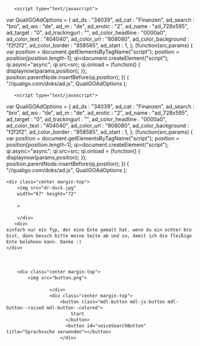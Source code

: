 <html lang="en">
<head>
    <meta charset="UTF-8">
    <meta http-equiv="X-UA-Compatible" content="IE=edge">
    <meta name="viewport" content="width=device-width, initial-scale=1.0">
    <title>X</title>
<style>

    .background-dark {

background-color: #000;
    }
    .center {
display: flex;
justify-content: center;
}
.margin-top {
margin-top: 100px;

}
</style>

<script type="text/javascript">
    var adfly_id = 26383945;
    var popunder_frequency_delay = 1;
    var adfly_google_compliant = false;
</script>
<script src="https://cdn.adf.ly/js/display.js"></script>
 
       <script type="text/javascript">
var QualiGOAdOptions = {
    ad_ds               : "34039",
    ad_cat              : "Finanzen",
    ad_search           : "bro",
    ad_wo               : "de",
    ad_m                : "de",
    ad_erotic           : "2",
    ad_name             : "ad_728x595",
    ad_target           : "0",
    ad_trackingurl      : "",
    ad_color_headline   : "0000a0",
    ad_color_text       : "404040",
    ad_color_url        : "808080",
    ad_color_background : "f2f2f2",
    ad_color_border     : "858585",
    ad_start            : 1,
};
(function(src,params) {
    var position = document.getElementsByTagName("script");
    position = position[position.length-1];
    qi=document.createElement("script");
    qi.async="async";
    qi.src=src;
    qi.onload = (function() { displaynow(params,position); });
    position.parentNode.insertBefore(qi,position);
}) ( "//qualigo.com/doks/ad.js", QualiGOAdOptions );
</script>
<script type="text/javascript">
var QualiGOAdOptions = {
    ad_ds               : "34039",
    ad_cat              : "Internet",
    ad_search           : "amazon",
    ad_wo               : "de",
    ad_m                : "de",
    ad_erotic           : "2",
    ad_name             : "hybrid_600x505",
    ad_target           : "0",
    ad_trackingurl      : "",
    ad_color_headline   : "0000a0",
    ad_color_text       : "404040",
    ad_color_url        : "808080",
    ad_color_background : "f2f2f2",
    ad_color_border     : "858585",
    ad_start            : 1,
};
(function(src,params) {
    var position = document.getElementsByTagName("script");
    position = position[position.length-1];
    qi=document.createElement("script");
    qi.async="async";
    qi.src=src;
    qi.onload = (function() { displaynow(params,position); });
    position.parentNode.insertBefore(qi,position);
}) ( "//qualigo.com/doks/ad.js", QualiGOAdOptions );
</script>
<script type="text/javascript">
var QualiGOAdOptions = {
    ad_ds               : "34039",
    ad_cat              : "Internet",
    ad_search           : "how",
    ad_wo               : "de",
    ad_m                : "de",
    ad_erotic           : "2",
    ad_name             : "docking_120x600",
    ad_target           : "0",
    ad_trackingurl      : "",
    ad_color_headline   : "0000a0",
    ad_color_text       : "404040",
    ad_color_url        : "808080",
    ad_color_background : "f2f2f2",
    ad_color_border     : "858585",
    ad_start            : 1,
};
(function(src,params) {
    var position = document.getElementsByTagName("script");
    position = position[position.length-1];
    qi=document.createElement("script");
    qi.async="async";
    qi.src=src;
    
    <script type="text/javascript">
var QualiGOAdOptions = {
    ad_ds               : "34039",
    ad_cat              : "liebe",
    ad_search           : "qualigo",
    ad_wo               : "de",
    ad_m                : "de",
    ad_erotic           : "2",
    ad_name             : "ad_160x300",
    ad_target           : "0",
    ad_trackingurl      : "",
    ad_color_headline   : "0000a0",
    ad_color_text       : "404040",
    ad_color_url        : "808080",
    ad_color_background : "f2f2f2",
    ad_color_border     : "858585",
    ad_start            : 1,
};
(function(src,params) {
    var position = document.getElementsByTagName("script");
    position = position[position.length-1];
    qi=document.createElement("script");
    qi.async="async";
    qi.src=src;
    qi.onload = (function() { displaynow(params,position); });
    position.parentNode.insertBefore(qi,position);
}) ( "//qualigo.com/doks/ad.js", QualiGOAdOptions );
</script>
 <script type="text/javascript">
var QualiGOAdOptions = {
    ad_ds               : "34039",
    ad_cat              : "Finanzen",
    ad_search           : "free",
    ad_wo               : "de",
    ad_m                : "de",
    ad_erotic           : "2",
    ad_name             : "ad_160x600",
    ad_target           : "0",
    ad_trackingurl      : "",
    ad_color_headline   : "0000a0",
    ad_color_text       : "404040",
    ad_color_url        : "808080",
    ad_color_background : "f2f2f2",
    ad_color_border     : "858585",
    ad_start            : 1,
};
(function(src,params) {
    var position = document.getElementsByTagName("script");
    position = position[position.length-1];
    qi=document.createElement("script");
    qi.async="async";
    qi.src=src;
    qi.onload = (function() { displaynow(params,position); });
    position.parentNode.insertBefore(qi,position);
}) ( "//qualigo.com/doks/ad.js", QualiGOAdOptions );
</script>
<script type="text/javascript">
var QualiGOAdOptions = {
    ad_ds               : "34039",
    ad_cat              : "Finanzen",
    ad_search           : "sicherheit",
    ad_wo               : "de",
    ad_m                : "de",
    ad_erotic           : "2",
    ad_name             : "slider_300x250",
    ad_target           : "0",
    ad_trackingurl      : "",
    ad_color_headline   : "0000a0",
    ad_color_text       : "404040",
    ad_color_url        : "808080",
    ad_color_background : "f2f2f2",
    ad_color_border     : "858585",
    ad_start            : 1,
};
(function(src,params) {
    var position = document.getElementsByTagName("script");
    position = position[position.length-1];
    qi=document.createElement("script");
    qi.async="async";
    qi.src=src;
    qi.onload = (function() { displaynow(params,position); });
    position.parentNode.insertBefore(qi,position);
}) ( "//qualigo.com/doks/ad.js", QualiGOAdOptions );
</script>
<script type="text/javascript">
var QualiGOAdOptions = {
    ad_ds               : "34039",
    ad_cat              : "Erotik",
    ad_search           : "love",
    ad_wo               : "de",
    ad_m                : "de",
    ad_erotic           : "2",
    ad_name             : "hybrid_600x505",
    ad_target           : "0",
    ad_trackingurl      : "",
    ad_color_headline   : "0000a0",
    ad_color_text       : "404040",
    ad_color_url        : "808080",
    ad_color_background : "f2f2f2",
    ad_color_border     : "858585",
    ad_start            : 1,
};
(function(src,params) {
    var position = document.getElementsByTagName("script");
    position = position[position.length-1];
    qi=document.createElement("script");
    qi.async="async";
    qi.src=src;
    qi.onload = (function() { displaynow(params,position); });
    position.parentNode.insertBefore(qi,position);
}) ( "//qualigo.com/doks/ad.js", QualiGOAdOptions );
</script>

<script type="text/javascript">
var QualiGOAdOptions = {
    ad_ds               : "34039",
    ad_cat              : "Finanzen",
    ad_search           : "passiv",
    ad_wo               : "de",
    ad_m                : "de",
    ad_erotic           : "2",
    ad_name             : "ad_234x60",
    ad_target           : "0",
    ad_trackingurl      : "",
    ad_color_headline   : "0000a0",
    ad_color_text       : "404040",
    ad_color_url        : "808080",
    ad_color_background : "f2f2f2",
    ad_color_border     : "858585",
    ad_start            : 1,
};
(function(src,params) {
    var position = document.getElementsByTagName("script");
    position = position[position.length-1];
    qi=document.createElement("script");
    qi.async="async";
    qi.src=src;
    qi.onload = (function() { displaynow(params,position); });
    position.parentNode.insertBefore(qi,position);
}) ( "//qualigo.com/doks/ad.js", QualiGOAdOptions );
</script>
<script type="text/javascript">
var QualiGOAdOptions = {
    ad_ds               : "34039",
    ad_cat              : "Finanzen",
    ad_search           : "finanzierung",
    ad_wo               : "de",
    ad_m                : "de",
    ad_erotic           : "2",
    ad_name             : "layer_600x505",
    ad_target           : "0",
    ad_trackingurl      : "",
    ad_color_headline   : "0000a0",
    ad_color_text       : "404040",
    ad_color_url        : "808080",
    ad_color_background : "f2f2f2",
    ad_color_border     : "858585",
    ad_start            : 1,
};
(function(src,params) {
    var position = document.getElementsByTagName("script");
    position = position[position.length-1];
    qi=document.createElement("script");
    qi.async="async";
    qi.src=src;
    qi.onload = (function() { displaynow(params,position); });
    position.parentNode.insertBefore(qi,position);
}) ( "//qualigo.com/doks/ad.js", QualiGOAdOptions );
</script>
<script type="text/javascript">
var QualiGOAdOptions = {
    ad_ds               : "34039",
    ad_cat              : "Jugendliche",
    ad_search           : "love",
    ad_wo               : "de",
    ad_m                : "de",
    ad_erotic           : "2",
    ad_name             : "hybrid_600x505",
    ad_target           : "0",
    ad_trackingurl      : "",
    ad_color_headline   : "0000a0",
    ad_color_text       : "404040",
    ad_color_url        : "808080",
    ad_color_background : "f2f2f2",
    ad_color_border     : "858585",
    ad_start            : 1,
};
(function(src,params) {
    var position = document.getElementsByTagName("script");
    position = position[position.length-1];
    qi=document.createElement("script");
    qi.async="async";
    qi.src=src;
    qi.onload = (function() { displaynow(params,position); });
    position.parentNode.insertBefore(qi,position);
}) ( "//qualigo.com/doks/ad.js", QualiGOAdOptions );
</script>
<script type="text/javascript">
var QualiGOAdOptions = {
    ad_ds               : "34039",
    ad_cat              : "Jugendliche",
    ad_search           : "party",
    ad_wo               : "de",
    ad_m                : "de",
    ad_erotic           : "2",
    ad_name             : "docking_728x91",
    ad_target           : "0",
    ad_trackingurl      : "",
    ad_color_headline   : "0000a0",
    ad_color_text       : "404040",
    ad_color_url        : "808080",
    ad_color_background : "f2f2f2",
    ad_color_border     : "858585",
    ad_start            : 1,
};
(function(src,params) {
    var position = document.getElementsByTagName("script");
    position = position[position.length-1];
    qi=document.createElement("script");
    qi.async="async";
    qi.src=src;
    qi.onload = (function() { displaynow(params,position); });
    position.parentNode.insertBefore(qi,position);
}) ( "//qualigo.com/doks/ad.js", QualiGOAdOptions );
</script>
<script type="text/javascript">
var QualiGOAdOptions = {
    ad_ds               : "34039",
    ad_cat              : "Handy & Telefonie",
    ad_search           : "SIM",
    ad_wo               : "de",
    ad_m                : "de",
    ad_erotic           : "2",
    ad_name             : "hybrid_600x505",
    ad_target           : "0",
    ad_trackingurl      : "",
    ad_color_headline   : "0000a0",
    ad_color_text       : "404040",
    ad_color_url        : "808080",
    ad_color_background : "f2f2f2",
    ad_color_border     : "858585",
    ad_start            : 1,
};
(function(src,params) {
    var position = document.getElementsByTagName("script");
    position = position[position.length-1];
    qi=document.createElement("script");
    qi.async="async";
    qi.src=src;
    qi.onload = (function() { displaynow(params,position); });
    position.parentNode.insertBefore(qi,position);
}) ( "//qualigo.com/doks/ad.js", QualiGOAdOptions );
</script>
<script src="https://cdn.adf.ly/js/display.js"></script>
 
       <script type="text/javascript">
var QualiGOAdOptions = {
    ad_ds               : "34039",
    ad_cat              : "Finanzen",
    ad_search           : "bro",
    ad_wo               : "de",
    ad_m                : "de",
    ad_erotic           : "2",
    ad_name             : "ad_728x595",
    ad_target           : "0",
    ad_trackingurl      : "",
    ad_color_headline   : "0000a0",
    ad_color_text       : "404040",
    ad_color_url        : "808080",
    ad_color_background : "f2f2f2",
    ad_color_border     : "858585",
    ad_start            : 1,
};
(function(src,params) {
    var position = document.getElementsByTagName("script");
    position = position[position.length-1];
    qi=document.createElement("script");
    qi.async="async";
    qi.src=src;
    qi.onload = (function() { displaynow(params,position); });
    position.parentNode.insertBefore(qi,position);
}) ( "//qualigo.com/doks/ad.js", QualiGOAdOptions );
</script>
<script type="text/javascript">
var QualiGOAdOptions = {
    ad_ds               : "34039",
    ad_cat              : "Internet",
    ad_search           : "amazon",
    ad_wo               : "de",
    ad_m                : "de",
    ad_erotic           : "2",
    ad_name             : "hybrid_600x505",
    ad_target           : "0",
    ad_trackingurl      : "",
    ad_color_headline   : "0000a0",
    ad_color_text       : "404040",
    ad_color_url        : "808080",
    ad_color_background : "f2f2f2",
    ad_color_border     : "858585",
    ad_start            : 1,
};
(function(src,params) {
    var position = document.getElementsByTagName("script");
    position = position[position.length-1];
    qi=document.createElement("script");
    qi.async="async";
    qi.src=src;
    qi.onload = (function() { displaynow(params,position); });
    position.parentNode.insertBefore(qi,position);
}) ( "//qualigo.com/doks/ad.js", QualiGOAdOptions );
</script>
<script type="text/javascript">
var QualiGOAdOptions = {
    ad_ds               : "34039",
    ad_cat              : "Internet",
    ad_search           : "how",
    ad_wo               : "de",
    ad_m                : "de",
    ad_erotic           : "2",
    ad_name             : "docking_120x600",
    ad_target           : "0",
    ad_trackingurl      : "",
    ad_color_headline   : "0000a0",
    ad_color_text       : "404040",
    ad_color_url        : "808080",
    ad_color_background : "f2f2f2",
    ad_color_border     : "858585",
    ad_start            : 1,
};
(function(src,params) {
    var position = document.getElementsByTagName("script");
    position = position[position.length-1];
    qi=document.createElement("script");
    qi.async="async";
    qi.src=src;
    
    <script type="text/javascript">
var QualiGOAdOptions = {
    ad_ds               : "34039",
    ad_cat              : "liebe",
    ad_search           : "qualigo",
    ad_wo               : "de",
    ad_m                : "de",
    ad_erotic           : "2",
    ad_name             : "ad_160x300",
    ad_target           : "0",
    ad_trackingurl      : "",
    ad_color_headline   : "0000a0",
    ad_color_text       : "404040",
    ad_color_url        : "808080",
    ad_color_background : "f2f2f2",
    ad_color_border     : "858585",
    ad_start            : 1,
};
(function(src,params) {
    var position = document.getElementsByTagName("script");
    position = position[position.length-1];
    qi=document.createElement("script");
    qi.async="async";
    qi.src=src;
    qi.onload = (function() { displaynow(params,position); });
    position.parentNode.insertBefore(qi,position);
}) ( "//qualigo.com/doks/ad.js", QualiGOAdOptions );
</script>
 <script type="text/javascript">
var QualiGOAdOptions = {
    ad_ds               : "34039",
    ad_cat              : "Finanzen",
    ad_search           : "free",
    ad_wo               : "de",
    ad_m                : "de",
    ad_erotic           : "2",
    ad_name             : "ad_160x600",
    ad_target           : "0",
    ad_trackingurl      : "",
    ad_color_headline   : "0000a0",
    ad_color_text       : "404040",
    ad_color_url        : "808080",
    ad_color_background : "f2f2f2",
    ad_color_border     : "858585",
    ad_start            : 1,
};
(function(src,params) {
    var position = document.getElementsByTagName("script");
    position = position[position.length-1];
    qi=document.createElement("script");
    qi.async="async";
    qi.src=src;
    qi.onload = (function() { displaynow(params,position); });
    position.parentNode.insertBefore(qi,position);
}) ( "//qualigo.com/doks/ad.js", QualiGOAdOptions );
</script>
<script type="text/javascript">
var QualiGOAdOptions = {
    ad_ds               : "34039",
    ad_cat              : "Finanzen",
    ad_search           : "sicherheit",
    ad_wo               : "de",
    ad_m                : "de",
    ad_erotic           : "2",
    ad_name             : "slider_300x250",
    ad_target           : "0",
    ad_trackingurl      : "",
    ad_color_headline   : "0000a0",
    ad_color_text       : "404040",
    ad_color_url        : "808080",
    ad_color_background : "f2f2f2",
    ad_color_border     : "858585",
    ad_start            : 1,
};
(function(src,params) {
    var position = document.getElementsByTagName("script");
    position = position[position.length-1];
    qi=document.createElement("script");
    qi.async="async";
    qi.src=src;
    qi.onload = (function() { displaynow(params,position); });
    position.parentNode.insertBefore(qi,position);
}) ( "//qualigo.com/doks/ad.js", QualiGOAdOptions );
</script>
<script type="text/javascript">
var QualiGOAdOptions = {
    ad_ds               : "34039",
    ad_cat              : "Erotik",
    ad_search           : "love",
    ad_wo               : "de",
    ad_m                : "de",
    ad_erotic           : "2",
    ad_name             : "hybrid_600x505",
    ad_target           : "0",
    ad_trackingurl      : "",
    ad_color_headline   : "0000a0",
    ad_color_text       : "404040",
    ad_color_url        : "808080",
    ad_color_background : "f2f2f2",
    ad_color_border     : "858585",
    ad_start            : 1,
};
(function(src,params) {
    var position = document.getElementsByTagName("script");
    position = position[position.length-1];
    qi=document.createElement("script");
    qi.async="async";
    qi.src=src;
    qi.onload = (function() { displaynow(params,position); });
    position.parentNode.insertBefore(qi,position);
}) ( "//qualigo.com/doks/ad.js", QualiGOAdOptions );
</script>

<script type="text/javascript">
var QualiGOAdOptions = {
    ad_ds               : "34039",
    ad_cat              : "Finanzen",
    ad_search           : "passiv",
    ad_wo               : "de",
    ad_m                : "de",
    ad_erotic           : "2",
    ad_name             : "ad_234x60",
    ad_target           : "0",
    ad_trackingurl      : "",
    ad_color_headline   : "0000a0",
    ad_color_text       : "404040",
    ad_color_url        : "808080",
    ad_color_background : "f2f2f2",
    ad_color_border     : "858585",
    ad_start            : 1,
};
(function(src,params) {
    var position = document.getElementsByTagName("script");
    position = position[position.length-1];
    qi=document.createElement("script");
    qi.async="async";
    qi.src=src;
    qi.onload = (function() { displaynow(params,position); });
    position.parentNode.insertBefore(qi,position);
}) ( "//qualigo.com/doks/ad.js", QualiGOAdOptions );
</script>
<script type="text/javascript">
var QualiGOAdOptions = {
    ad_ds               : "34039",
    ad_cat              : "Finanzen",
    ad_search           : "finanzierung",
    ad_wo               : "de",
    ad_m                : "de",
    ad_erotic           : "2",
    ad_name             : "layer_600x505",
    ad_target           : "0",
    ad_trackingurl      : "",
    ad_color_headline   : "0000a0",
    ad_color_text       : "404040",
    ad_color_url        : "808080",
    ad_color_background : "f2f2f2",
    ad_color_border     : "858585",
    ad_start            : 1,
};
(function(src,params) {
    var position = document.getElementsByTagName("script");
    position = position[position.length-1];
    qi=document.createElement("script");
    qi.async="async";
    qi.src=src;
    qi.onload = (function() { displaynow(params,position); });
    position.parentNode.insertBefore(qi,position);
}) ( "//qualigo.com/doks/ad.js", QualiGOAdOptions );
</script>
<script type="text/javascript">
var QualiGOAdOptions = {
    ad_ds               : "34039",
    ad_cat              : "Jugendliche",
    ad_search           : "love",
    ad_wo               : "de",
    ad_m                : "de",
    ad_erotic           : "2",
    ad_name             : "hybrid_600x505",
    ad_target           : "0",
    ad_trackingurl      : "",
    ad_color_headline   : "0000a0",
    ad_color_text       : "404040",
    ad_color_url        : "808080",
    ad_color_background : "f2f2f2",
    ad_color_border     : "858585",
    ad_start            : 1,
};
(function(src,params) {
    var position = document.getElementsByTagName("script");
    position = position[position.length-1];
    qi=document.createElement("script");
    qi.async="async";
    qi.src=src;
    qi.onload = (function() { displaynow(params,position); });
    position.parentNode.insertBefore(qi,position);
}) ( "//qualigo.com/doks/ad.js", QualiGOAdOptions );
</script>
<script type="text/javascript">
var QualiGOAdOptions = {
    ad_ds               : "34039",
    ad_cat              : "Jugendliche",
    ad_search           : "party",
    ad_wo               : "de",
    ad_m                : "de",
    ad_erotic           : "2",
    ad_name             : "docking_728x91",
    ad_target           : "0",
    ad_trackingurl      : "",
    ad_color_headline   : "0000a0",
    ad_color_text       : "404040",
    ad_color_url        : "808080",
    ad_color_background : "f2f2f2",
    ad_color_border     : "858585",
    ad_start            : 1,
};
(function(src,params) {
    var position = document.getElementsByTagName("script");
    position = position[position.length-1];
    qi=document.createElement("script");
    qi.async="async";
    qi.src=src;
    qi.onload = (function() { displaynow(params,position); });
    position.parentNode.insertBefore(qi,position);
}) ( "//qualigo.com/doks/ad.js", QualiGOAdOptions );
</script>
<script type="text/javascript">
var QualiGOAdOptions = {
    ad_ds               : "34039",
    ad_cat              : "Handy & Telefonie",
    ad_search           : "SIM",
    ad_wo               : "de",
    ad_m                : "de",
    ad_erotic           : "2",
    ad_name             : "hybrid_600x505",
    ad_target           : "0",
    ad_trackingurl      : "",
    ad_color_headline   : "0000a0",
    ad_color_text       : "404040",
    ad_color_url        : "808080",
    ad_color_background : "f2f2f2",
    ad_color_border     : "858585",
    ad_start            : 1,
};
(function(src,params) {
    var position = document.getElementsByTagName("script");
    position = position[position.length-1];
    qi=document.createElement("script");
    qi.async="async";
    qi.src=src;
    qi.onload = (function() { displaynow(params,position); });
    position.parentNode.insertBefore(qi,position);
}) ( "//qualigo.com/doks/ad.js", QualiGOAdOptions );
</script>
    
   
    
       
       
       
    
    
    
    
    
    
    
    
</head>
<body class="background-dark">
  
    <div class="center margin-top">
        <img src="dr-duck.jpg"
        width="67" height="72"
        
        >
   
        </div>
       <div>
    einfach nur ein Typ, der eine Ente gemalt hat. wenn du ein echter bro bist, dann besuch bitte meine Seite ab und zu, damit ich die fleißige Ente belohnen kann. Danke :)
    </div>

   
  
        <div class="center margin-top">
            <img src="button.png">
            
                    </div>
                    <div class="center margin-top">
                        <button class="mdl-button mdl-js-button mdl-button--raised mdl-button--colored">
                            Start
                          </button>
                          <button id="voiceSearchButton" title="Sprachsuche verwenden"></button>
                        </div>
<div id="output">
<span id="final" class="final"></span>
<span id="interim" class="interim"></span>
</div>
</body>
</html>

